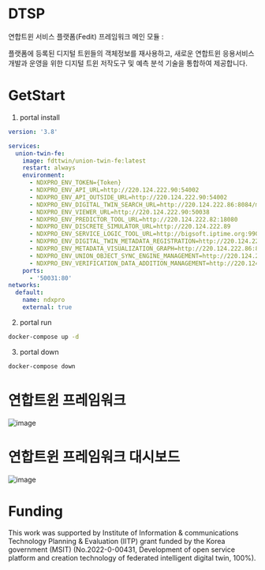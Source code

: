 # DTSP
연합트윈 서비스 플랫폼(Fedit)  프레임워크 메인 모듈 :

플랫폼에 등록된 디지털 트윈들의 객체정보를 재사용하고, 새로운 연합트윈 응용서비스 개발과 운영을 위한 디지털 트윈 저작도구 및 예측 분석 기술을 통합하여 제공합니다. 

# GetStart
1) portal install
```yaml
version: '3.8'

services:
  union-twin-fe:
    image: fdttwin/union-twin-fe:latest
    restart: always
    environment:
      - NDXPRO_ENV_TOKEN={Token}
      - NDXPRO_ENV_API_URL=http://220.124.222.90:54002
      - NDXPRO_ENV_API_OUTSIDE_URL=http://220.124.222.90:54002
      - NDXPRO_ENV_DIGITAL_TWIN_SEARCH_URL=http://220.124.222.86:8084/meta/exsearch/list
      - NDXPRO_ENV_VIEWER_URL=http://220.124.222.90:50038
      - NDXPRO_ENV_PREDICTOR_TOOL_URL=http://220.124.222.82:18080
      - NDXPRO_ENV_DISCRETE_SIMULATOR_URL=http://220.124.222.89
      - NDXPRO_ENV_SERVICE_LOGIC_TOOL_URL=http://bigsoft.iptime.org:9900/keti
      - NDXPRO_ENV_DIGITAL_TWIN_METADATA_REGISTRATION=http://220.124.222.86:8084/loginpass?to=/meta/exmanage/dt
      - NDXPRO_ENV_METADATA_VISUALIZATION_GRAPH=http://220.124.222.86:8084/loginpass?to=/meta/exmedatagraph
      - NDXPRO_ENV_UNION_OBJECT_SYNC_ENGINE_MANAGEMENT=http://220.124.222.84:5173
      - NDXPRO_ENV_VERIFICATION_DATA_ADDITION_MANAGEMENT=http://220.124.222.85:9102
    ports:
      - '50031:80'
networks:
  default:
    name: ndxpro
    external: true
```


2) portal run

```cmd
docker-compose up -d
```

3) portal down
   
```cmd
docker-compose down
```

# 연합트윈 프레임워크
![image](https://github.com/user-attachments/assets/91f2cbcd-73f2-43fd-868c-f39799a546f6)

# 연합트윈 프레임워크 대시보드
![image](https://github.com/user-attachments/assets/640a2d62-8926-4f18-8034-e8e49be17088)

# Funding
This work was supported by Institute of Information & communications Technology Planning & Evaluation (IITP) grant funded
by the Korea government (MSIT) (No.2022-0-00431, Development of open service platform and creation technology of federated intelligent digital twin, 100%).

